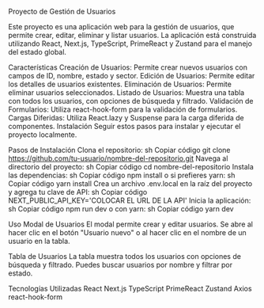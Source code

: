 Proyecto de Gestión de Usuarios

Este proyecto es una aplicación web para la gestión de usuarios, que permite crear, editar, eliminar y listar usuarios. 
La aplicación está construida utilizando React, Next.js, TypeScript, PrimeReact y Zustand para el manejo del estado global.

Características
Creación de Usuarios: Permite crear nuevos usuarios con campos de ID, nombre, estado y sector.
Edición de Usuarios: Permite editar los detalles de usuarios existentes.
Eliminación de Usuarios: Permite eliminar usuarios seleccionados.
Listado de Usuarios: Muestra una tabla con todos los usuarios, con opciones de búsqueda y filtrado.
Validación de Formularios: Utiliza react-hook-form para la validación de formularios.
Cargas Diferidas: Utiliza React.lazy y Suspense para la carga diferida de componentes.
Instalación
Seguir estos pasos para instalar y ejecutar el proyecto localmente.

Pasos de Instalación
Clona el repositorio:
sh
Copiar código
git clone https://github.com/tu-usuario/nombre-del-repositorio.git
Navega al directorio del proyecto:
sh
Copiar código
cd nombre-del-repositorio
Instala las dependencias:
sh
Copiar código
npm install
o si prefieres yarn:
sh
Copiar código
yarn install
Crea un archivo .env.local en la raíz del proyecto y agrega tu clave de API:
sh
Copiar código
NEXT_PUBLIC_API_KEY='COLOCAR EL URL DE LA API'
Inicia la aplicación:
sh
Copiar código
npm run dev
o con yarn:
sh
Copiar código
yarn dev

Uso
Modal de Usuarios
El modal permite crear y editar usuarios. Se abre al hacer clic en el botón "Usuario nuevo" o al hacer clic en el nombre de un usuario en la tabla.

Tabla de Usuarios
La tabla muestra todos los usuarios con opciones de búsqueda y filtrado. Puedes buscar usuarios por nombre y filtrar por estado.


Tecnologías Utilizadas
React
Next.js
TypeScript
PrimeReact
Zustand
Axios
react-hook-form
